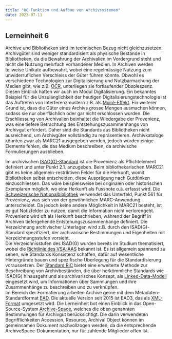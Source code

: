 ```yaml
---
title: "06 Funktion und Aufbau von Archivsystemen"
date: 2023-07-11
---
```

## Lerneinheit 6

Archive und Bibliotheken sind im technischen Bezug nicht gleichzusetzen. Archivgüter sind weniger standardisiert als physische Bestände in Bibliotheken, da die Bewahrung der Archivalien im Vordergrund steht und nicht die Nutzung mehrfach vorhandener Medien. In Archiven werden teilweise Unikate aufbewahrt, wobei eine regelmässige Nutzung zum unwiderruflichen Verschleiss der Güter führen könnte. Obwohl es verschiedene Technologien zur Digitalisierung und Nutzbarmachung der Medien gibt, wie z.B. [OCR](https://de.wikipedia.org/wiki/Texterkennung), unterliegen sie fortlaufender Obsoleszenz. Diesen Einblick hatten wir auch im Modul Digitalisierung. Ein bekanntes Beispiel für die Unzulänglichkeit der heutigen Digitalisierungstechnologie ist das Auftreten von Interferenzmustern z.B. als [Moiré-Effekt](https://de.wikipedia.org/wiki/Moir%C3%A9-Effekt). Ein weiterer Grund ist, dass die Güter eines Archivs grosse Mengen ausmachen können, sodass sie nur oberflächlich oder gar nicht erschlossen wurden. Die Erschliessung von Archivalien beinhaltet die Wiedergabe der Provenienz, was eine tiefere Betrachtung des Entstehungszusammenhangs von Archivgut erfordert. Daher sind die Standards aus Bibliotheken nicht ausreichend, um Archivgüter vollständig zu repräsentieren. Archivkataloge könnten zwar als MARC21 ausgegeben werden, jedoch würden einige Elemente fehlen, die das Medium beschreiben, da archivische Formulierungen ausblieben.	

Im archivischen [ISAD(G)-Standard](https://www.ica.org/en/isadg-general-international-standard-archival-description-second-edition) ist die Provenienz als Pflichtelement definiert und unter Punkt 2.1. anzugeben. Beim bibliothekarischen MARC21 gibt es keine allgemein-restriktiven Felder für die Herkunft, womit Bibliotheken selbst entscheiden, diese Ausprägung nach Gutdünken einzuschliessen. Das wäre beispielsweise bei originalen oder historischen Exemplaren möglich, wo eine Herkunft als Fussnote o.ä. erfasst wird. Die [Schweizerische Nationalbibliothek](https://ead.nb.admin.ch/web/marc21/dmarcb5xx.htm) verwendet das Unterfeld, Punkt 561 für Provenienz, was sich von der gewöhnlichen MARC-Anwendung unterscheidet. Da jedoch keine andere Möglichkeit in MARC21 besteht, ist es gut Notizfelder zu nutzen, damit die Information nicht verlorengeht. Provenienz wird oft als Herkunft beschrieben, während der Begriff in Archiven tiefergehende Entstehungszusammenhänge definiert. Die Verzeichnung archivischer Unterlagen wird z.B. durch den ISAD(G)-Standard spezifiziert, der archivarische Bestimmungen und Eigenheiten mit Verzeichnungsstufen vorsieht.	
Die Verzeichnisstufen des ISAD(G) wurden bereits im Studium thematisiert, wobei die [Richtlinie des VSA-AAS](https://vsa-aas.ch/wp-content/uploads/2022/05/Richtlinien_ISAD_G_VSA_d.pdf) bekannt ist. Es ist allgemein spannend zu sehen, wie Standards Konsistenz schaffen, dafür auf wesentliche Hintergründe bauen und spezifische Überlegung für die Standardisierung voraussetzen. Der [Standard RiC](https://vsa-aas.ch/ressourcen/normen-und-standards/records-in-contexts/) bietet eine erweiterte Methode zur Beschreibung von Archivbeständen, die über herkömmliche Standards wie ISAD(G) hinausgeht und als archivarisches Konzept, als [Linked-Data-Modell](https://shkrms.github.io/lerntagebuch_bain/2023/07/12/tag10.html) eingesetzt wird, um Informationen über Sammlungen und ihre Zusammenhänge zu beschreiben und zu verknüpfen.	
Im Bereich der Formatierung arbeiten Archive gerne mit dem Metadaten-Standardformat [EAD](https://www.loc.gov/ead/). Die aktuelle Version seit 2015 ist EAD3, das als [XML-Format](https://www.loc.gov/ead/tglib/appendix_c.html) umgesetzt wird. Die Lerneinheit bot einen Einblick in das Open-Source-System [Archive-Space](https://archivesspace.org/), welches die oben genannten Bestimmungen für Archivgut berücksichtigt. Die darin verwendeten Begrifflichkeiten Accession, Resource, Archival Object können im gemeinsamen Dokument nachvollzogen werden, da die entsprechende ArchiveSpace-Dokumentation, nur für zahlende Mitglieder offen ist.
